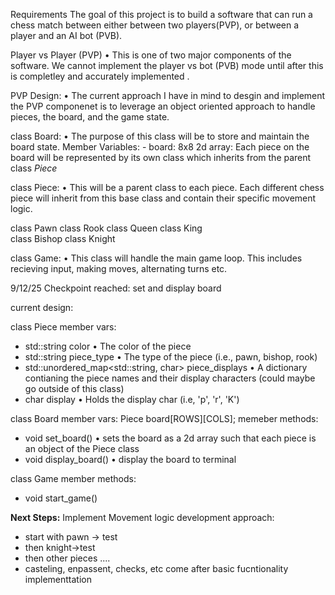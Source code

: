 Requirements
The goal of this project is to build a software that can run a chess match between either
between two players(PVP), or between a player and an AI bot (PVB).

Player vs Player (PVP)
• This is one of two major components of the software. We cannot implement the player vs bot (PVB)
mode until after this is completley and accurately implemented .

PVP Design:
  • The current approach I have in mind to desgin and implement the PVP componenet is to 
  leverage an object oriented approach to handle pieces, the board, and the game state. 

  class Board: 
  • The purpose of this class will be to store and maintain the board state.
    Member Variables:
      - board: 8x8 2d array:
        Each piece on the board will be represented by its own class which inherits from the parent class _Piece_

  class Piece:
  • This will be a parent class to each piece. Each different chess piece will inherit from this base class
  and contain their specific movement logic.

  class Pawn
  class Rook
  class Queen
  class King  
  class Bishop
  class Knight

  class Game:
  • This class will handle the main game loop. This includes recieving input, making moves, alternating turns etc.
  

  9/12/25
  Checkpoint reached: set and display board

  current design:

  class Piece
  member vars:
  - std::string color
    • The color of the piece
  - std::string piece_type
    • The type of the piece (i.e., pawn, bishop, rook)
  - std::unordered_map<std::string, char> piece_displays
    • A dictionary contianing the piece names and their display characters (could maybe go outside of this class)
  - char display
    • Holds the display char (i.e, 'p', 'r', 'K')

class Board
  member vars:
  Piece board[ROWS][COLS];
  memeber methods:
  - void set_board()
    • sets the board as a 2d array such that each piece is an object of the Piece class
  - void display_board()
    • display the board to terminal
  
class Game
  member methods:
  - void start_game()

**Next Steps:** Implement Movement logic
development approach:
  - start with pawn -> test
  - then knight->test
  -  then other pieces ....
  -  casteling, enpassent, checks, etc come after basic fucntionality implementtation
    

  
    
      
  

